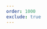 ```yaml
---
order: 1000
exclude: true
---
```


<script>
if (window.location.hash.startsWith('#ZD')) {
  window.location.assign(`${window.location.origin}/legacy/app-checks-reference${window.location.hash}`);
} else {
  window.location.assign(`${window.location.origin}/docs/integration-checks-reference${window.location.hash}`);
}
</script>
